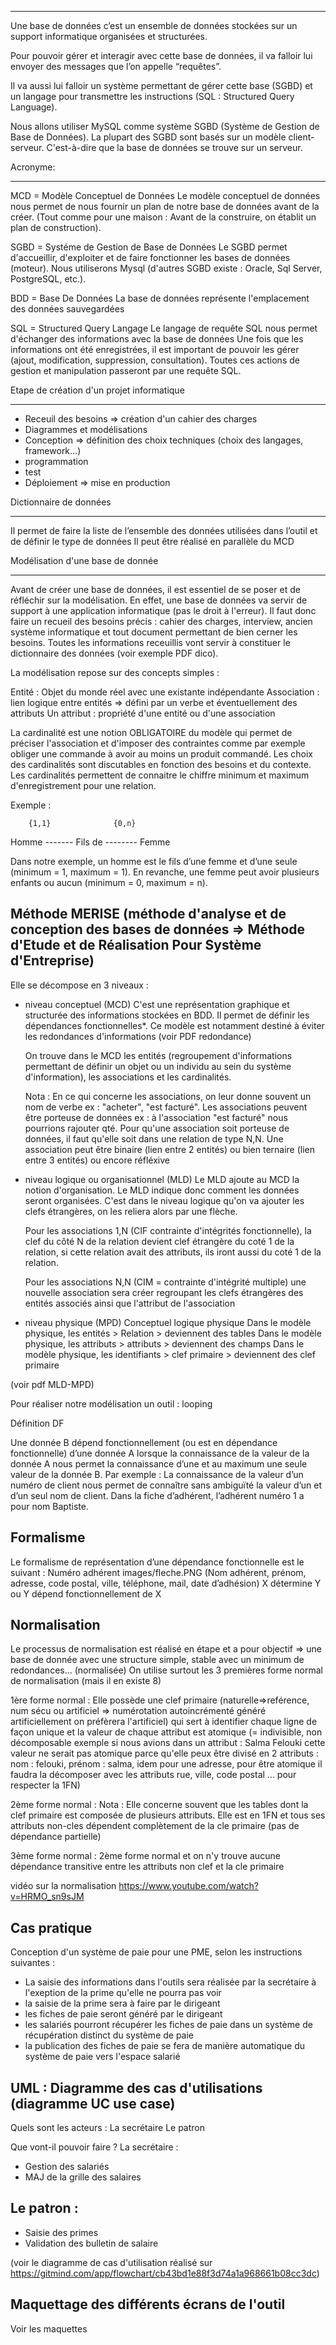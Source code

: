 
*********************************

Une base de données c’est un ensemble de données stockées sur un support informatique organisées et structurées.

Pour pouvoir gérer et interagir avec cette base de données, il va falloir lui envoyer des messages que l’on appelle “requêtes”.

Il va aussi lui falloir un système permettant de gérer cette base (SGBD) et un langage pour transmettre les instructions (SQL : Structured Query Language).

Nous allons utiliser MySQL comme système SGBD (Système de Gestion de Base de Données).
La plupart des SGBD sont basés sur un modèle client-serveur. 
C'est-à-dire que la base de données se trouve sur un serveur.

Acronyme:
***************************************
MCD = Modèle Conceptuel de Données
Le modèle conceptuel de données nous permet de nous fournir un plan de notre base de données avant de la créer.
(Tout comme pour une maison : Avant de la construire, on établit un plan de construction).

SGBD = Systéme de Gestion de Base de Données
Le SGBD permet d'accueillir, d'exploiter et de faire fonctionner les bases de données (moteur).
Nous utiliserons Mysql (d'autres SGBD existe : Oracle, Sql Server, PostgreSQL, etc.).

BDD = Base De Données
La base de données représente l'emplacement des données sauvegardées

SQL = Structured Query Langage
Le langage de requête SQL nous permet d'échanger des informations avec la base de données
Une fois que les informations ont été enregistrées, il est important de pouvoir les gérer (ajout, modification, suppression, consultation).
Toutes ces actions de gestion et manipulation passeront par une requête SQL.

Etape de création d'un projet informatique
******************************************
- Receuil des besoins => création d'un cahier des charges
- Diagrammes et modélisations 
- Conception => définition des choix techniques (choix des langages, framework...)
- programmation
- test 
- Déploiement => mise en production

Dictionnaire de données
*****************************

Il permet de faire la liste de l’ensemble des données utilisées dans l’outil et de définir le type de 
données
Il peut être réalisé en parallèle du MCD

Modélisation d'une base de donnée
**********************************
Avant de créer une base de données, il est essentiel de se poser et de réfléchir sur la modélisation.
En effet, une base de données va servir de support à une application informatique (pas le droit à l'erreur).
Il faut donc faire un recueil des besoins précis : cahier des charges, interview, ancien système informatique et tout document permettant de bien cerner les besoins.
Toutes les informations receuillis vont servir à constituer le dictionnaire des données (voir exemple PDF dico).

La modélisation repose sur des concepts simples :

Entité : Objet du monde réel avec une existante indépendante
Association : lien logique entre entités => défini par un verbe et éventuellement des attributs
Un attribut : propriété d'une entité ou d'une association

La cardinalité est une notion OBLIGATOIRE du modèle qui permet de préciser l'association et d'imposer des contraintes comme par exemple obliger une commande à avoir au moins un produit commandé. Les choix des cardinalités sont discutables en fonction des besoins et du contexte. Les cardinalités permettent de connaitre le chiffre minimum et maximum d'enregistrement pour une relation.

Exemple : 

        {1,1}              {0,n}
Homme -------  Fils de  --------   Femme

Dans notre exemple, un homme est le fils d’une femme et d’une seule (minimum = 1, maximum = 1).
En revanche, une femme peut avoir plusieurs enfants ou aucun (minimum = 0, maximum = n).

Méthode MERISE (méthode d'analyse et de conception des bases de données => Méthode d'Etude et de Réalisation Pour Système d'Entreprise)
------------------------------------------------------------------------

Elle se décompose en 3 niveaux : 

- niveau conceptuel (MCD)
    C'est une représentation graphique et structurée des informations stockées en BDD. Il permet de définir les dépendances fonctionnelles*.
    Ce modèle est notamment destiné à éviter les redondances d'informations (voir PDF redondance)

    On trouve dans le MCD les entités (regroupement d'informations permettant de définir un objet ou un individu au sein du système d'information), les associations et les cardinalités.
    
    Nota : En ce qui concerne les associations, on leur donne souvent un nom de verbe ex : "acheter", "est facturé". 
    Les associations peuvent être porteuse de données ex : à l'association "est facturé" nous pourrions rajouter qté. 
    Pour qu'une association soit porteuse de données, il faut qu'elle soit dans une relation de type N,N.
    Une association peut être binaire (lien entre 2 entités) ou bien ternaire (lien entre 3 entités) ou encore réfléxive 
   
- niveau logique ou organisationnel (MLD)
    Le MLD ajoute au MCD la notion d'organisation. Le MLD indique donc comment les données seront organisées.
    C'est dans le niveau logique qu'on va ajouter les clefs étrangères, on les reliera alors par une flèche. 

    Pour les associations 1,N (CIF contrainte d'intégrités fonctionnelle), la clef du côté N de la relation devient clef étrangère du coté 1 de la relation, si cette relation avait des attributs, ils iront aussi du coté 1 de la relation. 

    Pour les associations N,N (CIM = contrainte d'intégrité multiple) une nouvelle association sera créer regroupant les clefs étrangères des entités associés ainsi que l'attribut de l'association

  
- niveau physique (MPD)
                              Conceptuel    logique         physique
    Dans le modèle physique, les entités > Relation > deviennent des tables
    Dans le modèle physique, les attributs > attributs > deviennent des champs
    Dans le modèle physique, les identifiants > clef primaire > deviennent des clef primaire

(voir pdf MLD-MPD)

Pour réaliser notre modélisation un outil : looping


Définition DF

Une donnée B dépend fonctionnellement (ou est en dépendance fonctionnelle) d’une donnée A lorsque la connaissance de la valeur de la donnée A nous permet la connaissance d’une et au maximum une seule valeur de la donnée B.
Par exemple :
La connaissance de la valeur d’un numéro de client nous permet de connaître sans ambiguïté la valeur d’un et d’un seul nom de client.
Dans la fiche d’adhérent, l’adhérent numéro 1 a pour nom Baptiste.

Formalisme
----------
Le formalisme de représentation d’une dépendance fonctionnelle est le suivant :
Numéro adhérent images/fleche.PNG (Nom adhérent, prénom, adresse, code postal, ville, téléphone, mail, date d’adhésion)
X détermine Y ou Y dépend fonctionnellement de X

Normalisation 
------------------
Le processus de normalisation est réalisé en étape et a pour objectif =>  une base de donnée avec une structure simple, stable avec un minimum de redondances... (normalisée)
On utilise surtout les 3 premières forme normal de normalisation (mais il en existe 8)

1ère forme normal : 
Elle possède une clef primaire (naturelle=>reférence, num sécu ou artificiel => numérotation autoincrémenté généré artificiellement on préfèrera l'artificiel) qui sert à identifier chaque ligne de façon unique et la valeur de chaque attribut est atomique (= indivisible, non décomposable exemple si nous avions dans un attribut : Salma Felouki cette valeur ne serait pas atomique parce qu'elle peux être divisé en 2 attributs : nom : felouki, prénom : salma, idem pour une adresse, pour être atomique il faudra la décomposer avec les attributs rue, ville, code postal ... pour respecter la 1FN)


2ème forme normal :
Nota : Elle concerne souvent que les tables dont la clef primaire est composée de plusieurs attributs. 
Elle est en 1FN et tous ses attributs non-cles dépendent complètement de la cle primaire (pas de dépendance partielle)

3ème forme normal : 
2ème forme normal et on n'y trouve aucune dépendance transitive entre les attributs non clef et la cle primaire

vidéo sur la normalisation
https://www.youtube.com/watch?v=HRMO_sn9sJM



Cas pratique
--------------
Conception d'un système de paie pour une PME, selon les instructions suivantes : 
- La saisie des informations dans l'outils sera réalisée par la secrétaire à l'exeption de la prime qu'elle ne pourra pas voir
- la saisie de la prime sera à faire par le dirigeant
- les fiches de paie seront généré par le dirigeant
- les salariés  pourront récupérer les fiches de paie dans un système de récupération distinct du système de paie
- la publication des fiches de paie se fera de manière automatique du système de paie vers l'espace salarié

UML : Diagramme des cas d'utilisations (diagramme UC use case)
------------------------------------
Quels sont les acteurs : 
La secrétaire
Le patron

Que vont-il pouvoir faire ? 
La secrétaire : 
- Gestion des salariés
- MAJ de la grille des salaires

Le patron :
-----------
- Saisie des primes
- Validation des bulletin de salaire

(voir le diagramme de cas d'utilisation réalisé sur https://gitmind.com/app/flowchart/cb43bd1e88f3d74a1a968661b08cc3dc)

Maquettage des différents écrans de  l'outil
---------------------
Voir les maquettes


